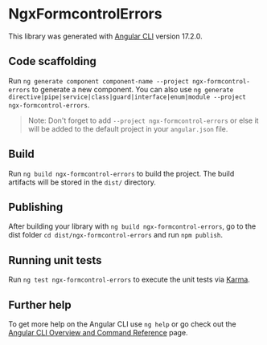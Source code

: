 # NgxFormcontrolErrors

This library was generated with [Angular CLI](https://github.com/angular/angular-cli) version 17.2.0.

## Code scaffolding

Run `ng generate component component-name --project ngx-formcontrol-errors` to generate a new component. You can also use `ng generate directive|pipe|service|class|guard|interface|enum|module --project ngx-formcontrol-errors`.
> Note: Don't forget to add `--project ngx-formcontrol-errors` or else it will be added to the default project in your `angular.json` file. 

## Build

Run `ng build ngx-formcontrol-errors` to build the project. The build artifacts will be stored in the `dist/` directory.

## Publishing

After building your library with `ng build ngx-formcontrol-errors`, go to the dist folder `cd dist/ngx-formcontrol-errors` and run `npm publish`.

## Running unit tests

Run `ng test ngx-formcontrol-errors` to execute the unit tests via [Karma](https://karma-runner.github.io).

## Further help

To get more help on the Angular CLI use `ng help` or go check out the [Angular CLI Overview and Command Reference](https://angular.io/cli) page.

